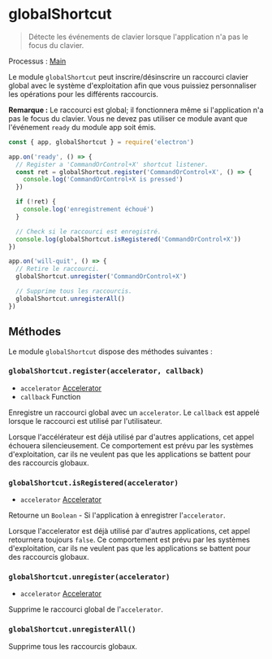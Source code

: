 # globalShortcut

> Détecte les événements de clavier lorsque l'application n'a pas le focus du clavier.

Processus : [Main](../glossary.md#main-process)

Le module `globalShortcut` peut inscrire/désinscrire un raccourci clavier global avec le système d'exploitation afin que vous puissiez personnaliser les opérations pour les différents raccourcis.

**Remarque :** Le raccourci est global; il fonctionnera même si l'application n'a pas le focus du clavier. Vous ne devez pas utiliser ce module avant que l'événement `ready` du module app soit émis.

```javascript
const { app, globalShortcut } = require('electron')

app.on('ready', () => {
  // Register a 'CommandOrControl+X' shortcut listener.
  const ret = globalShortcut.register('CommandOrControl+X', () => {
    console.log('CommandOrControl+X is pressed')
  })

  if (!ret) {
    console.log('enregistrement échoué')
  }

  // Check si le raccourci est enregistré.
  console.log(globalShortcut.isRegistered('CommandOrControl+X'))
})

app.on('will-quit', () => {
  // Retire le raccourci.
  globalShortcut.unregister('CommandOrControl+X')

  // Supprime tous les raccourcis.
  globalShortcut.unregisterAll()
})
```

## Méthodes

Le module `globalShortcut` dispose des méthodes suivantes :

### `globalShortcut.register(accelerator, callback)`

* `accelerator` [Accelerator](accelerator.md)
* `callback` Function

Enregistre un raccourci global avec un `accelerator`. Le `callback` est appelé lorsque le raccourci est utilisé par l'utilisateur.

Lorsque l'accélérateur est déjà utilisé par d'autres applications, cet appel échouera silencieusement. Ce comportement est prévu par les systèmes d'exploitation, car ils ne veulent pas que les applications se battent pour des raccourcis globaux.

### `globalShortcut.isRegistered(accelerator)`

* `accelerator` [Accelerator](accelerator.md)

Retourne un `Boolean` - Si l'application à enregistrer l'`accelerator`.

Lorsque l'accelerator est déjà utilisé par d'autres applications, cet appel retournera toujours `false`. Ce comportement est prévu par les systèmes d'exploitation, car ils ne veulent pas que les applications se battent pour des raccourcis globaux.

### `globalShortcut.unregister(accelerator)`

* `accelerator` [Accelerator](accelerator.md)

Supprime le raccourci global de l'`accelerator`.

### `globalShortcut.unregisterAll()`

Supprime tous les raccourcis globaux.